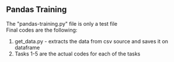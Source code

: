 ## Pandas Training

The "pandas-training.py" file is only a test file  
Final codes are the following:  
1. get_data.py - extracts the data from csv source and saves it on dataframe
2. Tasks 1-5 are the actual codes for each of the tasks